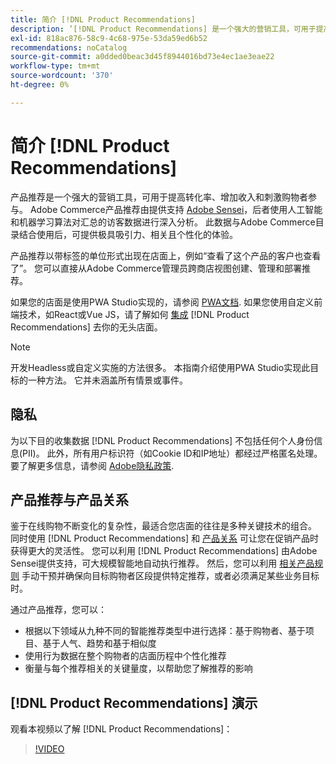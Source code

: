 ```yaml
---
title: 简介 [!DNL Product Recommendations]
description: ’[!DNL Product Recommendations] 是一个强大的营销工具，可用于提高转化率、增加收入和刺激购物者参与。”
exl-id: 818ac876-58c9-4c68-975e-53da59ed6b52
recommendations: noCatalog
source-git-commit: a0dded0beac3d45f8944016bd73e4ec1ae3eae22
workflow-type: tm+mt
source-wordcount: '370'
ht-degree: 0%

---
```


# 简介 [!DNL Product Recommendations]

产品推荐是一个强大的营销工具，可用于提高转化率、增加收入和刺激购物者参与。 Adobe Commerce产品推荐由提供支持 [Adobe Sensei](https://www.adobe.com/sensei.html)，后者使用人工智能和机器学习算法对汇总的访客数据进行深入分析。 此数据与Adobe Commerce目录结合使用后，可提供极具吸引力、相关且个性化的体验。

产品推荐以带标签的单位形式出现在店面上，例如“查看了这个产品的客户也查看了”。 您可以直接从Adobe Commerce管理员跨商店视图创建、管理和部署推荐。

如果您的店面是使用PWA Studio实现的，请参阅 [PWA文档](https://developer.adobe.com/commerce/pwa-studio/integrations/product-recommendations/). 如果您使用自定义前端技术，如React或Vue JS，请了解如何 [集成](headless.md) [!DNL Product Recommendations] 去你的无头店面。

>[!NOTE]
>
>开发Headless或自定义实施的方法很多。 本指南介绍使用PWA Studio实现此目标的一种方法。 它并未涵盖所有情景或事件。

## 隐私

为以下目的收集数据 [!DNL Product Recommendations] 不包括任何个人身份信息(PII)。 此外，所有用户标识符（如Cookie ID和IP地址）都经过严格匿名处理。 要了解更多信息，请参阅 [Adobe隐私政策](https://www.adobe.com/privacy/policy.html).

## 产品推荐与产品关系

鉴于在线购物不断变化的复杂性，最适合您店面的往往是多种关键技术的组合。 同时使用 [!DNL Product Recommendations] 和 [产品关系](https://experienceleague.adobe.com/docs/commerce-admin/marketing/promotions/product-relationships/product-relationships.html) 可让您在促销产品时获得更大的灵活性。 您可以利用 [!DNL Product Recommendations] 由Adobe Sensei提供支持，可大规模智能地自动执行推荐。 然后，您可以利用 [相关产品规则](https://experienceleague.adobe.com/docs/commerce-admin/marketing/promotions/product-relationships/product-related-rules.html) 手动干预并确保向目标购物者区段提供特定推荐，或者必须满足某些业务目标时。

通过产品推荐，您可以：

- 根据以下领域从九种不同的智能推荐类型中进行选择：基于购物者、基于项目、基于人气、趋势和基于相似度
- 使用行为数据在整个购物者的店面历程中个性化推荐
- 衡量与每个推荐相关的关键量度，以帮助您了解推荐的影响

## [!DNL Product Recommendations] 演示

观看本视频以了解 [!DNL Product Recommendations]：

>[!VIDEO](https://video.tv.adobe.com/v/343991?quality=12)
